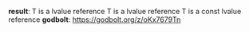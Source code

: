 **result**:
T is a lvalue reference
T is a lvalue reference
T is a const lvalue reference
**godbolt**: https://godbolt.org/z/oKx7679Tn